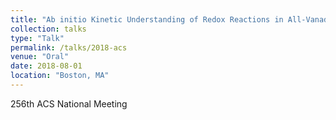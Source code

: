 ```yaml
---
title: "Ab initio Kinetic Understanding of Redox Reactions in All-Vanadium Redox Flow Batteries."
collection: talks
type: "Talk"
permalink: /talks/2018-acs
venue: "Oral"
date: 2018-08-01
location: "Boston, MA"
---
```

256th ACS National Meeting
